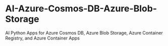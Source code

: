 # AI-Azure-Cosmos-DB-Azure-Blob-Storage
AI Python Apps for Azure Cosmos DB, Azure Blob Storage, Azure Container Registry, and Azure Container Apps
